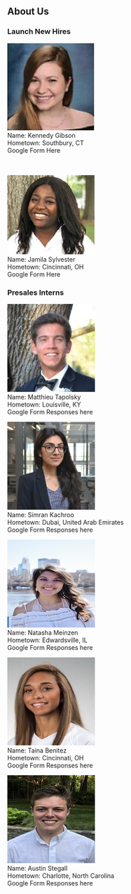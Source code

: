 ## About Us
### Launch New Hires
  ![Image](/photos/kennedy_gibson.jpg) <br/>
  Name: Kennedy Gibson <br/>
  Hometown: Southbury, CT<br/>
  Google Form Here<br/><br/><br/>
  
  ![Image](/photos/jamila_sylvester.jpg) <br/>
  Name: Jamila Sylvester <br/>
  Hometown: Cincinnati, OH<br/>
  Google Form Here <br/>
  
  
### Presales Interns
  ![Image](/photos/testing.jpg) <br/>
  Name: Matthieu Tapolsky<br/>
  Hometown: Louisville, KY<br/>
  Google Form Responses here <br/>
  
  ![Image](/photos/simran_kachroo.jpeg) <br/>
  Name: Simran Kachroo<br/>
  Hometown: Dubai, United Arab Emirates<br/>
  Google Form Responses here <br/>
  
  ![Image](/photos/natasha_meinzen.JPG) <br/>
  Name: Natasha Meinzen<br/>
  Hometown: Edwardsville, IL<br/>
  Google Form Responses here <br/>
  
  ![Image](/photos/taina_benitez.png) <br/>
  Name: Taina Benitez<br/>
  Hometown: Cincinnati, OH<br/>
  Google Form Responses here <br/>
  
  ![Image](/photos/austin_stegall.jpeg) <br/>
  Name: Austin Stegall <br/>
  Hometown: Charlotte, North Carolina<br/>
  Google Form Responses here <br/>
  
